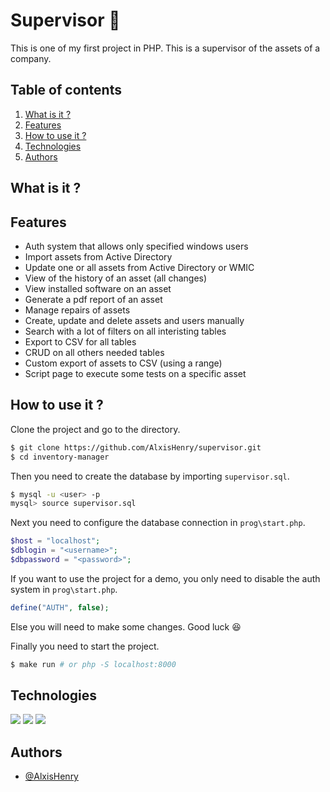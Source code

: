 # Supervisor :mag_right:

This is one of my first project in PHP. This is a supervisor of the assets of a company.

## Table of contents
1. [What is it ?](#what-is-it-)
2. [Features](#features)
3. [How to use it ?](#how-to-use-it-)
4. [Technologies](#technologies)
5. [Authors](#authors)

## What is it ?

## Features

- Auth system that allows only specified windows users
- Import assets from Active Directory
- Update one or all assets from Active Directory or WMIC
- View of the history of an asset (all changes)
- View installed software on an asset
- Generate a pdf report of an asset
- Manage repairs of assets
- Create, update and delete assets and users manually
- Search with a lot of filters on all interisting tables
- Export to CSV for all tables
- CRUD on all others needed tables
- Custom export of assets to CSV (using a range)
- Script page to execute some tests on a specific asset

## How to use it ?

Clone the project and go to the directory.

```bash
$ git clone https://github.com/AlxisHenry/supervisor.git
$ cd inventory-manager
```

Then you need to create the database by importing `supervisor.sql`.

```bash
$ mysql -u <user> -p
mysql> source supervisor.sql
```

Next you need to configure the database connection in `prog\start.php`.

```php
$host = "localhost";
$dblogin = "<username>";
$dbpassword = "<password>";
```

If you want to use the project for a demo, you only need to disable the auth system in `prog\start.php`.

```php
define("AUTH", false);
```

Else you will need to make some changes. Good luck :laughing:

Finally you need to start the project.

```bash
$ make run # or php -S localhost:8000
```

## Technologies

![](https://img.shields.io/badge/php-%23121011.svg?style=for-the-badge&logo=php&color=20232a)
![](https://img.shields.io/badge/mysql-%23121011.svg?style=for-the-badge&logo=mysql&color=20232a)
![](https://img.shields.io/badge/javascript-%2523121011.svg?style=for-the-badge&logo=javascript&color=20232a)

## Authors

- [@AlxisHenry](https://github.com/AlxisHenry)